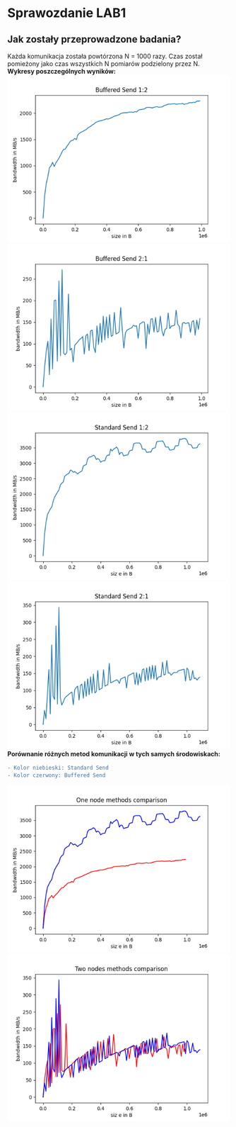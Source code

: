 
# Sprawozdanie LAB1
## Jak zostały przeprowadzone badania? <br />
Każda komunikacja została powtórzona N = 1000 razy. Czas został pomieżony jako czas wszystkich N pomiarów podzielony przez N. <br />
**Wykresy poszczególnych wyników:**
![alt_text](https://github.com/bszlacht/mpr/blob/main/plots/bs12.png)<br />
![alt_text](https://github.com/bszlacht/mpr/blob/main/plots/bs21.png)<br />
![alt_text](https://github.com/bszlacht/mpr/blob/main/plots/ss12.png)<br />
![alt_text](https://github.com/bszlacht/mpr/blob/main/plots/ss21.png)<br />
**Porównanie różnych metod komunikacji w tych samych środowiskach:**<br />
```diff
- Kolor niebieski: Standard Send
- Kolor czerwony: Buffered Send
```
![alt_text](https://github.com/bszlacht/mpr/blob/main/plots/comparisononenode.png)<br />
![alt_text](https://github.com/bszlacht/mpr/blob/main/plots/twonodescomparison.png)<br />



